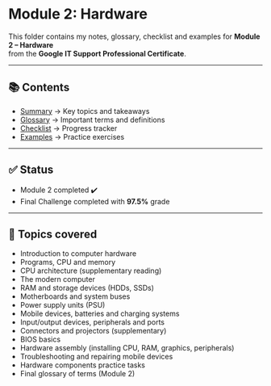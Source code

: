 # Module 2: Hardware

This folder contains my notes, glossary, checklist and examples for **Module 2 – Hardware**  
from the **Google IT Support Professional Certificate**.

---

## 📚 Contents
- [Summary](summary.md) → Key topics and takeaways  
- [Glossary](glossary.md) → Important terms and definitions  
- [Checklist](checklist.md) → Progress tracker  
- [Examples](examples.md) → Practice exercises  

---

## ✅ Status
- Module 2 completed ✔️  
- Final Challenge completed with **97.5%** grade  

---

## 📌 Topics covered

- Introduction to computer hardware
- Programs, CPU and memory
- CPU architecture (supplementary reading)
- The modern computer
- RAM and storage devices (HDDs, SSDs)
- Motherboards and system buses
- Power supply units (PSU)
- Mobile devices, batteries and charging systems
- Input/output devices, peripherals and ports
- Connectors and projectors (supplementary)
- BIOS basics
- Hardware assembly (installing CPU, RAM, graphics, peripherals)
- Troubleshooting and repairing mobile devices
- Hardware components practice tasks
- Final glossary of terms (Module 2)

